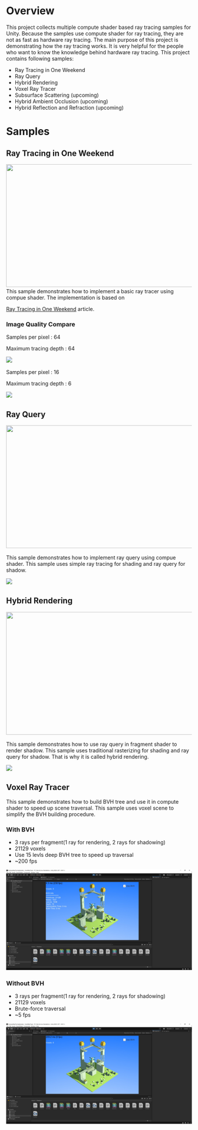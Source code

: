 # Overview

This project collects multiple compute shader based ray tracing samples for Unity. Because the samples use compute shader for ray tracing, they are not as fast as hardware ray tracing. The main purpose of this project is demonstrating how the ray tracing works. It is very helpful for the people who want to know the knowledge behind hardware ray tracing. This project contains following samples:

- Ray Tracing in One Weekend
- Ray Query
- Hybrid Rendering
- Voxel Ray Tracer
- Subsurface Scattering (upcoming)
- Hybrid Ambient Occlusion (upcoming)
- Hybrid Reflection and Refraction (upcoming)

# Samples

## Ray Tracing in One Weekend 
<img src="./Screenshot.gif" height="333px" width="640px" >
This sample demonstrates how to implement a basic ray tracer using compue shader. The implementation is based on

[Ray Tracing in One Weekend](https://raytracing.github.io/books/RayTracingInOneWeekend.html) article.

### Image Quality Compare

Samples per pixel  : 64

Maximum tracing depth : 64

![](Screenshot_64x64.jpg)


Samples per pixel  : 16

Maximum tracing depth : 6

![](Screenshot.jpg)

## Ray Query
<img src="./RayQuery_Screenshot.gif" height="333px" width="640px" >

This sample demonstrates how to implement ray query using compue shader. This sample uses simple ray tracing for shading and ray query for shadow.

![](RayQuery_Screenshot.jpg)

## Hybrid Rendering
<img src="./HybridRendering_Screenshot.gif" height="333px" width="640px" >

This sample demonstrates how to use ray query in fragment shader to render shadow. This sample uses traditional rasterizing for shading and ray query for shadow. That is why it is called hybrid rendering.

![](HybridRendering_Screenshot.jpg)


## Voxel Ray Tracer 
This sample demonstrates how to build BVH tree and use it in compute shader to speed up scene traversal. This sample uses voxel scene to simplify the BVH building procedure.  

### With BVH

- 3 rays per fragment(1 ray for rendering, 2 rays for shadowing)
- 21129 voxels
- Use 15 levls deep BVH tree to speed up traversal
- ~200 fps

![](VoxelRayTracer_BVH.jpg)

### Without BVH

- 3 rays per fragment(1 ray for rendering, 2 rays for shadowing)
- 21129 voxels
- Brute-force traversal
- ~5 fps

![](VoxelRayTracer_BruteForce.jpg)




 

